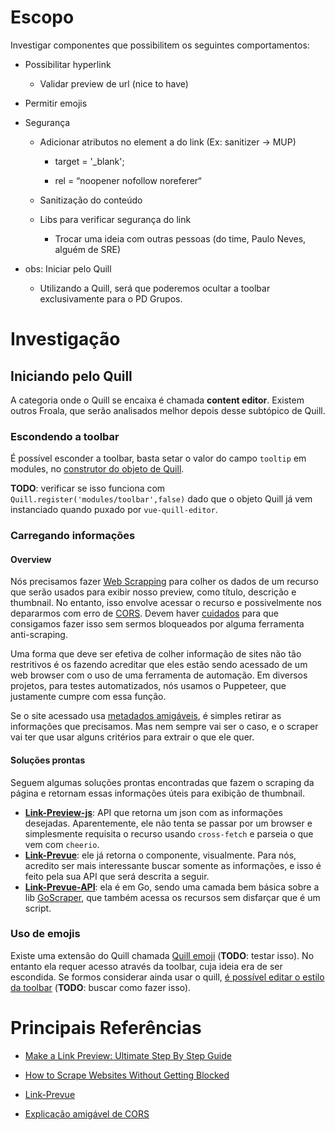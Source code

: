 # Escopo 

Investigar componentes que possibilitem os seguintes comportamentos:

- Possibilitar hyperlink

  - Validar preview de url (nice to have)

- Permitir emojis

- Segurança

  - Adicionar atributos no element a do link  (Ex: sanitizer → MUP)

    - target = '_blank';

    - rel = “noopener nofollow noreferer“

  - Sanitização do conteúdo

  - Libs para verificar segurança do link

    - Trocar uma ideia com outras pessoas (do time, Paulo Neves, alguém de SRE)

- obs: Iniciar pelo Quill

    - Utilizando a Quill, será que poderemos ocultar a toolbar exclusivamente para o PD Grupos.

# Investigação

## Iniciando pelo Quill

A categoria onde o Quill se encaixa é chamada **content editor**. Existem outros Froala, que serão analisados melhor depois desse subtópico de Quill.

### Escondendo a toolbar

É possível esconder a toolbar, basta setar o valor do campo ```tooltip``` em modules, no [construtor do objeto de Quill](https://quilljs.com/guides/how-to-customize-quill/).

**TODO**: verificar se isso funciona com ```Quill.register('modules/toolbar',false)``` dado que o objeto Quill já vem instanciado quando puxado por ```vue-quill-editor```.

### Carregando informações

#### Overview

Nós precisamos fazer [Web Scrapping](https://www.gocache.com.br/seguranca/o-que-e-web-scraping-para-iniciantes/) para colher os dados de um recurso que serão usados para exibir nosso preview, como título, descrição e thumbnail. No entanto, isso envolve acessar o recurso e possivelmente nos depararmos com erro de [CORS](https://dev.to/lydiahallie/cs-visualized-cors-5b8h#cs-cors). Devem haver [cuidados](https://www.scrapehero.com/how-to-prevent-getting-blacklisted-while-scraping/) para que consigamos fazer isso sem sermos bloqueados por alguma ferramenta anti-scraping.

Uma forma que deve ser efetiva de colher informação de sites não tão restritivos é os fazendo acreditar que eles estão sendo acessado de um web browser com o uso de uma ferramenta de automação. Em diversos projetos, para testes automatizados, nós usamos o Puppeteer, que justamente cumpre com essa função.

Se o site acessado usa [metadados amigáveis](https://ogp.me/), é simples retirar as informações que precisamos. Mas nem sempre vai ser o caso, e o scraper vai ter que usar alguns critérios para extrair o que ele quer.

#### Soluções prontas

Seguem algumas soluções prontas encontradas que fazem o scraping da página e retornam essas informações úteis para exibição de thumbnail.

- [**Link-Preview-js**](https://github.com/ospfranco/link-preview-js): API que retorna um json com as informações desejadas. Aparentemente, ele não tenta se passar por um browser e simplesmente requisita o recurso usando ```cross-fetch``` e parseia o que vem com ```cheerio```.
- [**Link-Prevue**](https://github.com/nivaldomartinez/link-prevue): ele já retorna o componente, visualmente. Para nós, acredito ser mais interessante buscar somente as informações, e isso é feito pela sua API que será descrita a seguir.
- [**Link-Prevue-API**](https://github.com/nivaldomartinez/link-preview-api): ela é em Go, sendo uma camada bem básica sobre a lib [GoScraper](https://github.com/badoux/goscraper), que também acessa os recursos sem disfarçar que é um script.

### Uso de emojis

Existe uma extensão do Quill chamada [Quill emoji](https://github.com/contentco/quill-emoji) (**TODO**: testar isso). No entanto ela requer acesso através da toolbar, cuja ideia era de ser escondida. Se formos considerar ainda usar o quill, [é possível editar o estilo da toolbar](https://quilljs.com/guides/how-to-customize-quill/#themes) (**TODO**: buscar como fazer isso).

# Principais Referências

- [Make a Link Preview: Ultimate Step By Step Guide](https://javascript.plainenglish.io/make-a-link-preview-ultimate-step-by-step-guide-5f0ac827cc89)

- [How to Scrape Websites Without Getting Blocked](https://www.scrapehero.com/how-to-prevent-getting-blacklisted-while-scraping/)

- [Link-Prevue](https://github.com/nivaldomartinez/link-prevue)

- [Explicação amigável de CORS](https://dev.to/lydiahallie/cs-visualized-cors-5b8h#cs-cors)
